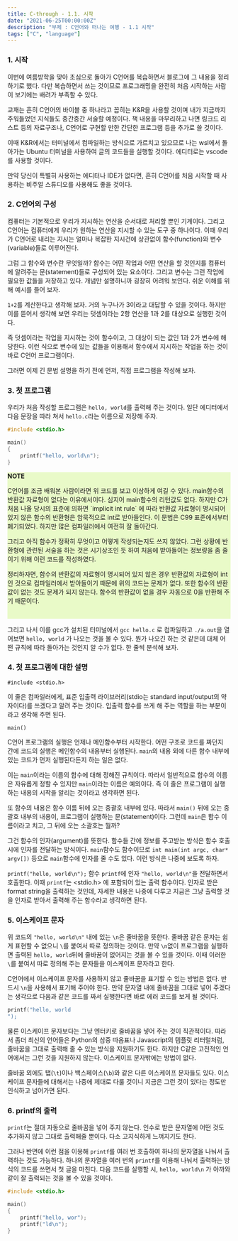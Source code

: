 ```yaml
---
title: C-through - 1.1. 시작
date: "2021-06-25T00:00:00Z"
description: "부제 : C언어와 떠나는 여행 - 1.1 시작"
tags: ["C", "language"]
---
```


### 1. 시작

이번에 여름방학을 맞아 초심으로 돌아가 C언어를 복습하면서 블로그에 그 내용을 정리하기로 했다.
다만 복습하면서 쓰는 것이므로 프로그래밍을 완전히 처음 시작하는 사람이 보기에는 배려가 부족할 수 있다.

교재는 흔히 C언어의 바이블 중 하나라고 꼽히는 K&R을 사용할 것이며 내가 지금까지 주워들었던 지식들도 중간중간 서술할 예정이다.
책 내용을 마무리하고 나면 링크드 리스트 등의 자료구조나, C언어로 구현할 만한 간단한 프로그램 등을 추가로 쓸 것이다.

이때 K&R에서는 터미널에서 컴파일하는 방식으로 가르치고 있으므로 나는 wsl에서 돌아가는 Ubuntu 터미널을 사용하여 글의 코드들을 실행할 것이다.
에디터로는 vscode를 사용할 것이다.

만약 당신이 특별히 사용하는 에디터나 IDE가 없다면, 흔히 C언어를 처음 시작할 때 사용하는 비주얼 스튜디오를 사용해도 좋을 것이다.

### 2. C언어의 구성

컴퓨터는 기본적으로 우리가 지시하는 연산을 순서대로 처리할 뿐인 기계이다. 
그리고 C언어는 컴퓨터에게 우리가 원하는 연산을 지시할 수 있는 도구 중 하나이다.
이때 우리가 C언어로 내리는 지시는 얼마나 복잡한 지시건에 상관없이 함수(function)와 변수(variable)들로 이루어진다.

그럼 그 함수와 변수란 무엇일까?
함수는 어떤 작업과 어떤 연산을 할 것인지를 컴퓨터에 알려주는 문(statement)들로 구성되어 있는 요소이다.
그리고 변수는 그런 작업에 필요한 값들을 저장하고 있다.
개념만 설명하니까 굉장히 어려워 보인다. 쉬운 이해를 위해 예시를 들어 보자.

`1+2`를 계산한다고 생각해 보자. 거의 누구나가 3이라고 대답할 수 있을 것이다. 하지만 이를 뜯어서 생각해 보면 우리는 덧셈이라는 2항 연산을
1과 2를 대상으로 실행한 것이다. 

즉 덧셈이라는 작업을 지시하는 것이 함수이고, 그 대상이 되는 값인 1과 2가 변수에 해당한다.
이런 식으로 변수에 있는 값들을 이용해서 함수에서 지시하는 작업을 하는 것이 바로 C언어 프로그램이다.

그러면 이제 긴 문법 설명을 하기 전에 먼저, 직접 프로그램을 작성해 보자.

### 3. 첫 프로그램

우리가 처음 작성할 프로그램은 `hello, world`를 출력해 주는 것이다.
일단 에디터에서 다음 문장을 따라 쳐서 `hello.c`라는 이름으로 저장해 주자.

```c
#include <stdio.h>

main()
{
    printf("hello, world\n");
}
```

<div style="background-color:#e9fac8">
<strong>NOTE</strong>
<p></p>
C언어를 조금 배워본 사람이라면 위 코드를 보고 이상하게 여길 수 있다. main함수의 반환값 자료형이 없다는 이유에서이다. 심지어 main함수의 리턴값도 없다.
하지만 C가 처음 나올 당시의 표준에 의하면 `implicit int rule` 에 따라 반환값 자료형이 명시되어 있지 않은 함수의 반환형은 암묵적으로 int로 받아들인다.
이 문법은 C99 표준에서부터 폐기되었다. 하지만 많은 컴파일러에서 여전히 잘 돌아간다.
<p></p>
그리고 아직 함수가 정확히 무엇이고 어떻게 작성되는지도 쓰지 않았다.
그런 상황에 반환형에 관련된 서술을 하는 것은 시기상조인 듯 하여 처음에 받아들이는 정보량을 좀 줄이기 위해 이런 코드를 작성하였다.
<p></p>
정리하자면, 함수의 반환값의 자료형이 명시되어 있지 않은 경우 반환값의 자료형이 int인 것으로 컴파일러에서 받아들이기 때문에 위의 코드는 문제가 없다.
또한 함수의 반환값이 없는 것도 문제가 되지 않는다. 함수의 반환값이 없을 경우 자동으로 0을 반환해 주기 때문이다.
<p>&nbsp;</p>
</div>
  

그리고 나서 이를 gcc가 설치된 터미널에서 `gcc hello.c` 로 컴파일하고 `./a.out`을 열어보면 `hello, world` 가 나오는 것을 볼 수 있다.
뭔가 나오긴 하는 것 같은데 대체 어떤 규칙에 따라 돌아가는 것인지 알 수가 없다. 한 줄씩 분석해 보자.


### 4. 첫 프로그램에 대한 설명

`#include <stdio.h>`

이 줄은 컴파일러에게, 표준 입출력 라이브러리(stdio는 standard input/output의 약자이다)를 쓰겠다고 알려 주는 것이다.
입출력 함수를 쓰게 해 주는 역할을 하는 부분이라고 생각해 주면 된다.

`main()`

C언어 프로그램의 실행은 언제나 메인함수부터 시작한다. 어떤 구조로 코드를 짜던지 간에 코드의 실행은 메인함수의 내용부터 실행된다.
`main`의 내용 외에 다른 함수 내부에 있는 코드가 먼저 실행된다든지 하는 일은 없다. 

이는 `main`이라는 이름의 함수에 대해 정해진 규칙이다.
따라서 일반적으로 함수의 이름은 자유롭게 정할 수 있지만 `main`이라는 이름은 예외이다. 즉 이 줄은 프로그램이 실행하는 내용의 시작을 알리는 것이라고 생각하면 된다.

또 함수의 내용은 함수 이름 뒤에 오는 중괄호 내부에 있다. 따라서 `main()` 뒤에 오는 중괄호 내부의 내용이, 프로그램이 실행하는 문(statement)이다.
그런데 `main`은 함수 이름이라고 치고, 그 뒤에 오는 소괄호는 뭘까? 

그건 함수의 인자(argument)를 뜻한다. 함수들 간에 정보를 주고받는 방식은 함수 호출시에 인자를 전달하는 방식이다. 
`main`함수도 함수이므로 `int main(int argc, char* argv[])` 등으로 `main`함수에 인자를 줄 수도 있다. 이런 방식은 나중에 보도록 하자.

`printf("hello, world\n");`
함수 `printf`에 인자 `"hello, world\n"`을 전달하면서 호출한다. 이때 `printf`는 <stdio.h> 에 포함되어 있는 출력 함수이다.
인자로 받은 format string을 출력하는 것인데, 자세한 내용은 나중에 다루고 지금은 그냥 출력할 것을 인자로 받아서 출력해 주는 함수라고 생각하면 된다.


### 5. 이스케이프 문자

위 코드의 `"hello, world\n"` 내에 있는 `\n`은 줄바꿈을 뜻한다. 줄바꿈 같은 문자는 쉽게 표현할 수 없으니 `\`를 붙여서 따로 정의하는 것이다.
만약 `\n`없이 프로그램을 실행하면 출력된 `hello, world`뒤에 줄바꿈이 없어지는 것을 볼 수 있을 것이다.
이때 이러한 `\`를 붙여서 따로 정의해 주는 문자들을 이스케이프 문자라고 한다.

C언어에서 이스케이프 문자를 사용하지 않고 줄바꿈을 표기할 수 있는 방법은 없다.
반드시 `\n`을 사용해서 표기해 주어야 한다.
만약 문자열 내에 줄바꿈을 그대로 넣어 주겠다는 생각으로 다음과 같은 코드를 짜서 실행한다면 바로 에러 코드를 보게 될 것이다.

```c
printf("hello, world
");
```

물론 이스케이프 문자보다는 그냥 엔터키로 줄바꿈을 넣어 주는 것이 직관적이다.
따라서 좀더 최신의 언어들은 Python의 삼중 따옴표나 Javascript의 템플릿 리터럴처럼, 줄바꿈을 그대로 출력해 줄 수 있는 방식을 지원하기도 한다.
하지만 C같은 고전적인 언어에서는 그런 것을 지원하지 않는다. 이스케이프 문자밖에는 방법이 없다.

줄바꿈 외에도 탭(`\t`)이나 백스페이스(`\b`)와 같은 다른 이스케이프 문자들도 있다.
이스케이프 문자들에 대해서는 나중에 제대로 다룰 것이니 지금은 그런 것이 있다는 정도만 인식하고 넘어가면 된다.


### 6. printf의 출력

`printf`는 절대 자동으로 줄바꿈을 넣어 주지 않는다.
인수로 받은 문자열에 어떤 것도 추가하지 않고 그대로 출력해줄 뿐이다.
다소 고지식하게 느껴지기도 한다.

그러나 반면에 이런 점을 이용해 `printf`를 여러 번 호출하여 하나의 문자열을 나눠서 출력하는 것도 가능하다.
하나의 문자열을 여러 번의 `printf`를 이용해 나눠서 출력하는 방식의 코드를 쓰면서 첫 글을 마친다.
다음 코드를 실행할 시, `hello, world\n` 가 아까와 같이 잘 출력되는 것을 볼 수 있을 것이다. 

```c
#include <stdio.h>

main()
{
    printf("hello, wor");
    printf("ld\n");
}
```